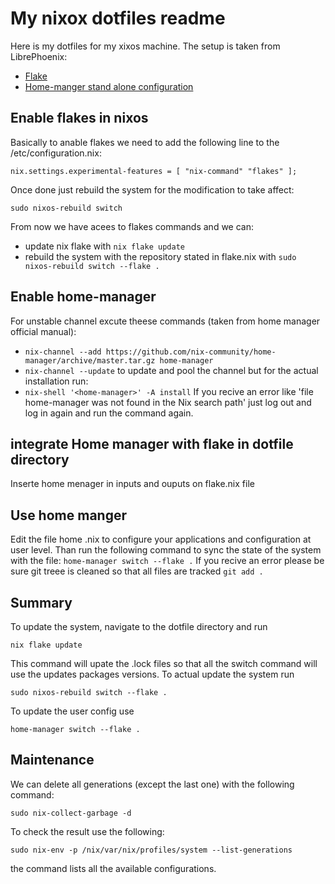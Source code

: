 # My nixox dotfiles readme

Here is my dotfiles for my xixos machine. The setup is taken from LibrePhoenix:

- [Flake](https://www.youtube.com/watch?v=ACybVzRvDhs&list=FLximN2Dc_dZcDTfC7BNaVUw&index=2&t=8s)
- [Home-manger stand alone configuration](https://www.youtube.com/watch?v=IiyBeR-Guqw&list=FLximN2Dc_dZcDTfC7BNaVUw&index=1)

## Enable flakes in nixos

Basically to anable flakes we need to add the following line to the /etc/configuration.nix:

```
nix.settings.experimental-features = [ "nix-command" "flakes" ];
```

Once done just rebuild the system for the modification to take affect:

```
sudo nixos-rebuild switch
```

From now we have acees to flakes commands and we can:

- update nix flake with `nix flake update`
- rebuild the system with the repository stated in flake.nix with `sudo nixos-rebuild switch --flake .`

## Enable home-manager

For unstable channel excute theese commands (taken from home manager official manual):

- `nix-channel --add https://github.com/nix-community/home-manager/archive/master.tar.gz home-manager`
- `nix-channel --update`
  to update and pool the channel but for the actual installation run:
- `nix-shell '<home-manager>' -A install`
  If you recive an error like 'file home-manager was not found in the Nix search path' just log out and log in again and run the command again.

## integrate Home manager with flake in dotfile directory

Inserte home menager in inputs and ouputs on flake.nix file

## Use home manger

Edit the file home .nix to configure your applications and configuration at user level. Than run the following command to sync the state of the system with the file: `home-manager switch --flake .`
If you recive an error please be sure git treee is cleaned so that all files are tracked `git add . `

## Summary

To update the system, navigate to the dotfile directory and run

```
nix flake update
```

This command will upate the .lock files so that all the switch command will use the updates packages versions. To actual update the system run

```
sudo nixos-rebuild switch --flake .
```

To update the user config use

```
home-manager switch --flake .
```

## Maintenance

We can delete all generations (except the last one) with the following command:

```
sudo nix-collect-garbage -d
```

To check the result use the following:

```
sudo nix-env -p /nix/var/nix/profiles/system --list-generations
```

the command lists all the available configurations.
